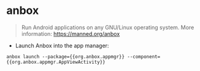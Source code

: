 # anbox

> Run Android applications on any GNU/Linux operating system.
> More information: <https://manned.org/anbox>

- Launch Anbox into the app manager:

`anbox launch --package={{org.anbox.appmgr}} --component={{org.anbox.appmgr.AppViewActivity}}`
